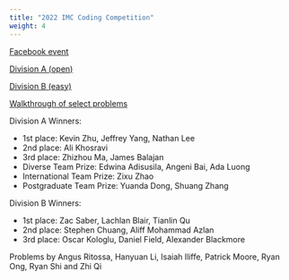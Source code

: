 ```yaml
---
title: "2022 IMC Coding Competition"
weight: 4
---
```


[Facebook event](https://www.facebook.com/events/1179606166178437/)

[Division A (open)](https://www.hackerrank.com/imc-x-csesoc-x-cpmsoc-coding-competition-2022-division-a)

[Division B (easy)](https://www.hackerrank.com/imc-x-csesoc-x-cpmsoc-coding-competition-2022-division-b)

[Walkthrough of select problems](https://www.youtube.com/watch?v=4LaNth9mZrY)

Division A Winners:

- 1st place: Kevin Zhu, Jeffrey Yang, Nathan Lee
- 2nd place: Ali Khosravi
- 3rd place: Zhizhou Ma, James Balajan
- Diverse Team Prize: Edwina Adisusila, Angeni Bai, Ada Luong
- International Team Prize: Zixu Zhao
- Postgraduate Team Prize: Yuanda Dong, Shuang Zhang

Division B Winners:

- 1st place: Zac Saber, Lachlan Blair, Tianlin Qu
- 2nd place: Stephen Chuang, Aliff Mohammad Azlan
- 3rd place: Oscar Kologlu, Daniel Field, Alexander Blackmore

Problems by Angus Ritossa, Hanyuan Li, Isaiah Iliffe, Patrick Moore, Ryan Ong, Ryan Shi and Zhi Qi